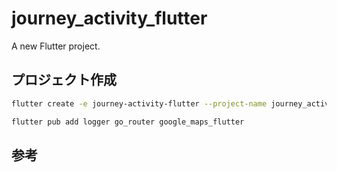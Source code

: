 # journey_activity_flutter

A new Flutter project.

## プロジェクト作成

```sh
flutter create -e journey-activity-flutter --project-name journey_activity_flutter

flutter pub add logger go_router google_maps_flutter
```

## 参考
